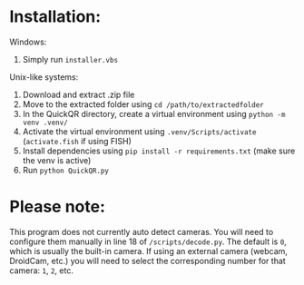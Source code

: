 # Installation:

Windows:
  1. Simply run ```installer.vbs```

Unix-like systems:
  1. Download and extract .zip file
  2. Move to the extracted folder using ```cd /path/to/extractedfolder```
  3. In the QuickQR directory, create a virtual environment using ```python -m venv .venv/```
  4. Activate the virtual environment using ```.venv/Scripts/activate``` (```activate.fish``` if using FISH)
  5. Install dependencies using ```pip install -r requirements.txt``` (make sure the venv is active)
  6. Run ```python QuickQR.py```

# Please note:
This program does not currently auto detect cameras. You will need to configure them manually in line 18 of ```/scripts/decode.py```. The default is ```0```, which is usually the built-in camera. If using an external camera (webcam, DroidCam, etc.) you will need to select the corresponding number for that camera: ```1```, ```2```, etc.
